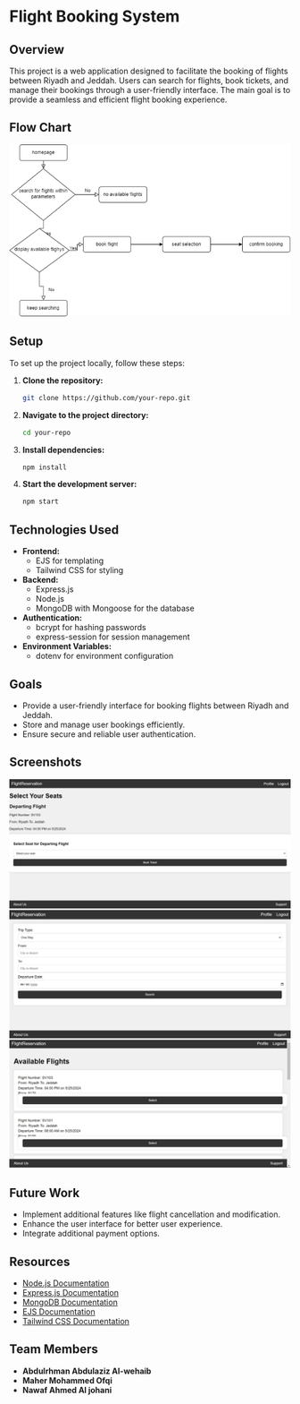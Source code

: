 # Flight Booking System

## Overview
This project is a web application designed to facilitate the booking of flights between Riyadh and Jeddah. Users can search for flights, book tickets, and manage their bookings through a user-friendly interface. The main goal is to provide a seamless and efficient flight booking experience.

## Flow Chart
![Flow Chart](drawFlowchart.png)

## Setup
To set up the project locally, follow these steps:

1. **Clone the repository:**
    ```sh
    git clone https://github.com/your-repo.git
    ```
2. **Navigate to the project directory:**
    ```sh
    cd your-repo
    ```
3. **Install dependencies:**
    ```sh
    npm install
    ```
4. **Start the development server:**
    ```sh
    npm start
    ```

## Technologies Used
- **Frontend:**
  - EJS for templating
  - Tailwind CSS for styling
- **Backend:**
  - Express.js
  - Node.js
  - MongoDB with Mongoose for the database
- **Authentication:**
  - bcrypt for hashing passwords
  - express-session for session management
- **Environment Variables:**
  - dotenv for environment configuration

## Goals
- Provide a user-friendly interface for booking flights between Riyadh and Jeddah.
- Store and manage user bookings efficiently.
- Ensure secure and reliable user authentication.

## Screenshots
![Homepage](newForweb/booking.png)
![Booking Page](newForweb/choosing.png)
![My Bookings Page](newForweb/selectFlight.png)

## Future Work
- Implement additional features like flight cancellation and modification.
- Enhance the user interface for better user experience.
- Integrate additional payment options.

## Resources
- [Node.js Documentation](https://nodejs.org/en/docs/)
- [Express.js Documentation](https://expressjs.com/)
- [MongoDB Documentation](https://docs.mongodb.com/)
- [EJS Documentation](https://ejs.co/)
- [Tailwind CSS Documentation](https://tailwindcss.com/docs)

## Team Members
- **Abdulrhman Abdulaziz Al-wehaib**
- **Maher Mohammed Ofqi**
- **Nawaf Ahmed Al johani**
